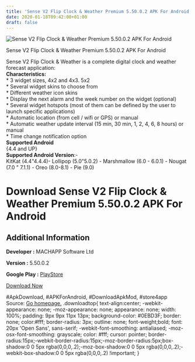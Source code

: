 ```yaml
---
title: 'Sense V2 Flip Clock & Weather Premium 5.50.0.2 APK For Android'
date: 2020-01-18T09:42:00+01:00
draft: false
---
```


![Sense V2 Flip Clock & Weather Premium 5.50.0.2 APK For Android](https://i0.wp.com/apkhome.net/wp-content/uploads/2020/01/Sense-V2-Flip-Clock-Weather-Premium-5.50.0.2.png "Sense V2 Flip Clock & Weather Premium 5.50.0.2 APK For Android")

  

Sense V2 Flip Clock & Weather Premium 5.50.0.2 APK For Android

Sense V2 Flip Clock & Weather is a complete digital clock and weather forecast application:  
**Characteristics:**  
\* 3 widget sizes, 4x2 and 4x3. 5x2  
\* Several widget skins to choose from  
\* Different weather icon skins  
\* Display the next alarm and the week number on the widget (optional)  
\* Several widget hotspots (most of them can be defined by the user to launch specific applications)  
\* Automatic location (from cell / wifi or GPS) or manual  
\* Automatic weather update interval (15 min, 30 min, 1, 2, 4, 6, 8 hours) or manual  
\* Time change notification option  
**Supported Android**  
{4.4 and UP}  
**Supported Android Version**:-  
KitKat (4.4"4.4.4)- Lollipop (5.0"5.0.2) - Marshmallow (6.0 - 6.0.1) - Nougat (7.0 " 7.1.1) - Oreo (8.0-8.1) - Pie (9.0)

Download Sense V2 Flip Clock & Weather Premium 5.50.0.2 APK For Android
=======================================================================

Additional Information
----------------------

**Developer :** MACHAPP Software Ltd

**Version :** 5.50.0.2

**Google Play :** [PlayStore](https://play.google.com/store/apps/details?id=com.droid27.sensev2flipclockweather)

  

[Download Now](https://store4app.co/post/sense-v2-flip-clock-amp-weather-premium-5-50-0-2-apk-for-android_1579336637)

  
#ApkDownload, #APKForAndroid, #DownloadApkMod, #store4app  
Source: [Go homepage.](https://store4app.co/post/sense-v2-flip-clock-amp-weather-premium-5-50-0-2-apk-for-android_1579336637) .downloadtop{ text-align:center; -webkit-appearance: none; -moz-appearance: none; appearance: none; width: 100%; padding: 9px 9px 11px 13px; background-color: #0EBD3F; border: none; color:#fff; border-radius: 3px; outline: none; font-weight;bold; font: 20px 'Open Sans', sans-serif; -webkit-font-smoothing: antialiased; -moz-osx-font-smoothing: grayscale; color: #fff; cursor: pointer; border-radius:15px;-webkit-border-radius:15px;-moz-border-radius:5px;box-shadow:0 0 5px rgba(0,0,0,.2);-moz-box-shadow:0 0 5px rgba(0,0,0,.2);-webkit-box-shadow:0 0 5px rgba(0,0,0,.2) !important; }